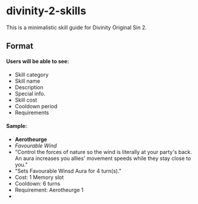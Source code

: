 # divinity-2-skills
This is a minimalistic skill guide for Divinity Original Sin 2.

## **Format**

#### Users will be able to see:

- Skill category
- Skill name
- Description
- Special info.
- Skill cost
- Cooldown period
- Requirements

#### Sample:

- **Aerotheurge**
- *Favourable Wind*
- "Control the forces of nature so the wind is literally at your party's back. An aura increases you allies' movement speeds while they stay close to you."
- "Sets Favourable Winsd Aura for 4 turn(s)."
- Cost: 1 Memory slot
- Cooldown: 6 turns
- Requirement: Aerotheurge 1
- 
